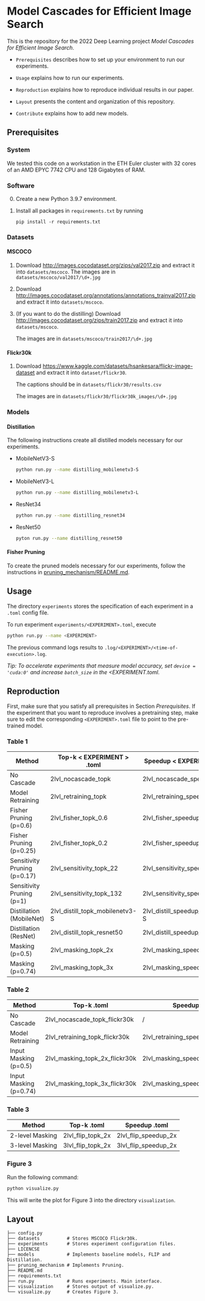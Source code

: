 # Model Cascades for Efficient Image Search

This is the repository for the 2022 Deep Learning project *Model Cascades
for Efficient Image Search*.

* `Prerequisites` describes how to set up your environment to run our experiments.

* `Usage` explains how to run our experiments.

* `Reproduction` explains how to reproduce individual results in our paper.

* `Layout` presents the content and organization of this repository.

* `Contribute` explains how to add new models.

## Prerequisites

### System

We tested this code on a workstation in the ETH Euler cluster with 32 cores of an AMD EPYC 7742 CPU and 128 Gigabytes of RAM.

### Software

0. Create a new Python 3.9.7 environment.

1. Install all packages in `requirements.txt` by running
   ```
   pip install -r requirements.txt
   ```
### Datasets

#### MSCOCO

1. Download http://images.cocodataset.org/zips/val2017.zip and extract it into
   `datasets/mscoco`.
   The images are in `datasets/mscoco/val2017/\d+.jpg`

2. Download http://images.cocodataset.org/annotations/annotations_trainval2017.zip
   and extract it into `datasets/mscoco`.

3. (If you want to do the distilling) Download http://images.cocodataset.org/zips/train2017.zip and extract it into `datasets/mscoco`.

   The images are in `datasets/mscoco/train2017/\d+.jpg`

#### Flickr30k

1. Download https://www.kaggle.com/datasets/hsankesara/flickr-image-dataset and extract it into `dataset/flickr30`.

   The captions should be in  `datasets/flickr30/results.csv`

   The images are in `datasets/flickr30/flickr30k_images/\d+.jpg`

### Models

#### Distillation

The following instructions create all distilled models
necessary for our experiments.

- MobileNetV3-S

  ```bash
  python run.py --name distilling_mobilenetv3-S
  ```

- MobileNetV3-L

  ```bash
  python run.py --name distilling_mobilenetv3-L
  ```

- ResNet34

  ```bash
  python run.py --name distilling_resnet34
  ```

- ResNet50

  ```bash
  pyton run.py --name distilling_resnet50
  ```

#### Fisher Pruning

To create the pruned models necessary for our experiments, follow the instructions in [ pruning_mechanism/README.md](pruning_mechanism/README.md).


## Usage

The directory `experiments` stores the specification of each experiment in a `.toml` config file.

To run experiment `experiments/<EXPERIMENT>.toml`, execute

```sh
python run.py --name <EXPERIMENT>
```

The previous command logs results to `.log/<EXPERIMENT>/<time-of-execution>.log`.

*Tip: To accelerate experiments that measure model accuracy, set `device = 'cuda:0'`  and increase `batch_size` in the <EXPERIMENT.toml.*


## Reproduction

First, make sure that you satisfy all prerequisites in Section *Prerequisites*. If the experiment
that you want to reproduce involves a pretraining step, make sure to edit the corresponding
`<EXPERIMENT>.toml` file to point to the pre-trained model.

### Table 1
| Method | Top-k  < EXPERIMENT > .toml | Speedup < EXPERIMENT > .toml |
|---|---|---|
| No Cascade | 2lvl_nocascade_topk | 2lvl_nocascade_speedup |
| Model Retraining | 2lvl_retraining_topk | 2lvl_retraining_speedup |
| Fisher Pruning (p=0.6) | 2lvl_fisher_topk_0.6 | 2lvl_fisher_speedup_0.6 |
| Fisher Pruning (p=0.25) | 2lvl_fisher_topk_0.2 | 2lvl_fisher_speedup_0.2 |
| Sensitivity Pruning (p=0.17) | 2lvl_sensitivity_topk_22 | 2lvl_sensitivity_speedup_22 |
| Sensitivity Pruning (p=1) | 2lvl_sensitivity_topk_132 | 2lvl_sensitivity_speedup_132 |
| Distillation (MobileNet) | 2lvl_distill_topk_mobilenetv3-S | 2lvl_distill_speedup_mobilenetv3-S |
| Distillation (ResNet) | 2lvl_distill_topk_resnet50 | 2lvl_distill_speedup_resnet50 |
| Masking (p=0.5) | 2lvl_masking_topk_2x | 2lvl_masking_speedup_2x |
| Masking (p=0.74) | 2lvl_masking_topk_3x | 2lvl_masking_speedup_3x |

### Table 2

| Method | Top-k <EXPERIMENT>.toml | Speedup <EXPERIMENT>.toml |
|---|---|---|
| No Cascade | 2lvl_nocascade_topk_flickr30k | / |
| Model Retraining | 2lvl_retraining_topk_flickr30k | 2lvl_retraining_speedup_flickr30k |
| Input Masking (p=0.5) | 2lvl_masking_topk_2x_flickr30k | 2lvl_masking_speedup_2x_flickr30k |
| Input Masking (p=0.74) | 2lvl_masking_topk_3x_flickr30k | 2lvl_masking_speedup_3x_flickr30k |

### Table 3

| Method | Top-k <EXPERIMENT>.toml | Speedup <EXPERIMENT>.toml |
|---|---|---|
| 2-level Masking | 2lvl_flip_topk_2x | 2lvl_flip_speedup_2x |
| 3-level Masking | 3lvl_flip_topk_2x | 3lvl_flip_speedup_2x |
  
### Figure 3

Run the following command:

````bash
python visualize.py
````

This will write the plot for Figure 3 into the directory
`visualization`.


## Layout

```
├── config.py         
├── datasets          # Stores MSCOCO Flickr30k.
├── experiments       # Stores experiment configuration files.
├── LICENCSE
├── models            # Implements baseline models, FLIP and Distillation.
├── pruning_mechanism # Implements Pruning.
├── README.md
├── requirements.txt
├── run.py            # Runs experiments. Main interface.
├── visualization     # Stores output of visualize.py.
└── visualize.py      # Creates Figure 3.
```